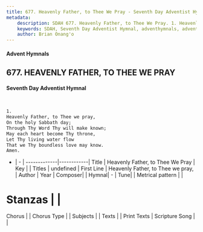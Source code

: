 ```yaml
---
title: 677. Heavenly Father, to Thee We Pray - Seventh Day Adventist Hymnal
metadata:
    description: SDAH 677. Heavenly Father, to Thee We Pray. 1. Heavenly Father, to Thee we pray, On the holy Sabbath day; Through Thy Word Thy will make known; May each heart become Thy throne, Let Thy living water flow That we Thy boundless love may know. Amen.
    keywords: SDAH, Seventh Day Adventist Hymnal, adventhymnals, advent hymnals, Heavenly Father, to Thee We Pray, Heavenly Father, to Thee we pray, 
    author: Brian Onang'o
---
```


#### Advent Hymnals
## 677. HEAVENLY FATHER, TO THEE WE PRAY
#### Seventh Day Adventist Hymnal

```txt


1.
Heavenly Father, to Thee we pray,
On the holy Sabbath day;
Through Thy Word Thy will make known;
May each heart become Thy throne,
Let Thy living water flow
That we Thy boundless love may know.
Amen.


```

- |   -  |
-------------|------------|
Title | Heavenly Father, to Thee We Pray |
Key |  |
Titles | undefined |
First Line | Heavenly Father, to Thee we pray, |
Author | 
Year | 
Composer|  |
Hymnal|  - |
Tune|  |
Metrical pattern | |
# Stanzas |  |
Chorus |  |
Chorus Type |  |
Subjects |  |
Texts |  |
Print Texts | 
Scripture Song |  |
  
